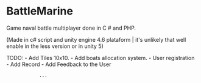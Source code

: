 # BattleMarine
 Game naval battle multiplayer done in C # and PHP.

(Made in c# script and unity engine 4.6 plataform | it's unlikely that well enable in the less version or in unity 5)

TODO: 
	- Add Tiles 10x10.
	- Add boats allocation system.
	- User registration
	- Add Record 
    - Add Feedback to the User

	
				...
